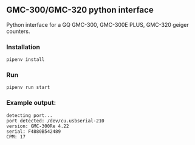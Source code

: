 ## GMC-300/GMC-320 python interface

Python interface for a GQ GMC-300, GMC-300E PLUS, GMC-320 geiger counters.

### Installation
```
pipenv install
```

### Run
```
pipenv run start
```

### Example output:
```
detecting port...
port detected: /dev/cu.usbserial-210
version: GMC-300Re 4.22
serial: F4880B542489
CPM: 17
```